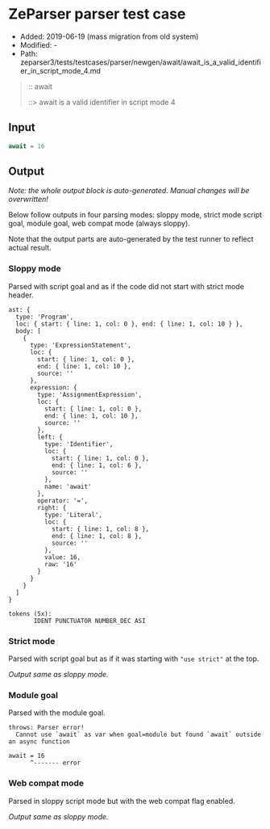 # ZeParser parser test case

- Added: 2019-06-19 (mass migration from old system)
- Modified: -
- Path: zeparser3/tests/testcases/parser/newgen/await/await_is_a_valid_identifier_in_script_mode_4.md

> :: await
>
> ::> await is a valid identifier in script mode 4

## Input

`````js
await = 16
`````

## Output

_Note: the whole output block is auto-generated. Manual changes will be overwritten!_

Below follow outputs in four parsing modes: sloppy mode, strict mode script goal, module goal, web compat mode (always sloppy).

Note that the output parts are auto-generated by the test runner to reflect actual result.

### Sloppy mode

Parsed with script goal and as if the code did not start with strict mode header.

`````
ast: {
  type: 'Program',
  loc: { start: { line: 1, col: 0 }, end: { line: 1, col: 10 } },
  body: [
    {
      type: 'ExpressionStatement',
      loc: {
        start: { line: 1, col: 0 },
        end: { line: 1, col: 10 },
        source: ''
      },
      expression: {
        type: 'AssignmentExpression',
        loc: {
          start: { line: 1, col: 0 },
          end: { line: 1, col: 10 },
          source: ''
        },
        left: {
          type: 'Identifier',
          loc: {
            start: { line: 1, col: 0 },
            end: { line: 1, col: 6 },
            source: ''
          },
          name: 'await'
        },
        operator: '=',
        right: {
          type: 'Literal',
          loc: {
            start: { line: 1, col: 8 },
            end: { line: 1, col: 8 },
            source: ''
          },
          value: 16,
          raw: '16'
        }
      }
    }
  ]
}

tokens (5x):
       IDENT PUNCTUATOR NUMBER_DEC ASI
`````

### Strict mode

Parsed with script goal but as if it was starting with `"use strict"` at the top.

_Output same as sloppy mode._

### Module goal

Parsed with the module goal.

`````
throws: Parser error!
  Cannot use `await` as var when goal=module but found `await` outside an async function

await = 16
      ^------- error
`````


### Web compat mode

Parsed in sloppy script mode but with the web compat flag enabled.

_Output same as sloppy mode._
